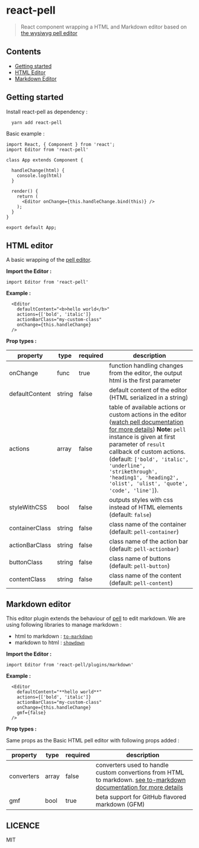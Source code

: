 # react-pell

> React component wrapping a HTML and Markdown editor based on [the wysiwyg pell editor](https://github.com/jaredreich/pell)

## Contents
 - [Getting started](#getting-started)
 - [HTML Editor](#html-editor)
 - [Markdown Editor](#markdown-editor)

## Getting started

Install react-pell as dependency :
```
  yarn add react-pell
```

Basic example :
```es6
import React, { Component } from 'react';
import Editor from 'react-pell'

class App extends Component {

  handleChange(html) {
    console.log(html)
  }

  render() {
    return (
      <Editor onChange={this.handleChange.bind(this)} />
    );
  }
}

export default App;
```

## HTML editor

A basic wrapping of the [pell editor](https://github.com/jaredreich/pell).

**Import the Editor :**
```es6
import Editor from 'react-pell'
```

**Example :**
```es6
  <Editor
    defaultContent="<b>hello world</b>"
    actions={['bold', 'italic']}
    actionBarClass="my-custom-class"
    onChange={this.handleChange}
  />
```

**Prop types :**

property | type | required | description
----------|------|----------|------------
onChange | func | true | function handling changes from the editor, the output html is the first parameter
defaultContent | string | false | default content of the editor (HTML serialized in a string)
actions | array | false | table of available actions or custom actions in the editor ([watch pell documentation for more details](https://github.com/jaredreich/pell/blob/master/README.md)) **Note:** `pell` instance is given at first parameter of `result` callback of custom actions. (default: `['bold', 'italic', 'underline', 'strikethrough', 'heading1', 'heading2', 'olist', 'ulist', 'quote', 'code', 'line']`).
styleWithCSS | bool | false | outputs styles with css instead of HTML elements (default: `false`)
containerClass | string | false | class name of the container (default: `pell-container`)
actionBarClass | string | false | class name of the action bar (default: `pell-actionbar`)
buttonClass | string | false | class name of buttons (default: `pell-button`)
contentClass | string | false | class name of the content (default: `pell-content`)

## Markdown editor

This editor plugin extends the behaviour of [pell](https://github.com/jaredreich/pell) to edit markdown.
We are using following libraries to manage markdown :
- html to markdown : [`to-markdown`](https://github.com/domchristie/to-markdown)
- markdown to html : [`showdown`](https://github.com/showdownjs/showdown)

**Import the Editor :**
```es6
import Editor from 'react-pell/plugins/markdown'
```

**Example :**
```es6
  <Editor
    defaultContent="**hello world**"
    actions={['bold', 'italic']}
    actionBarClass="my-custom-class"
    onChange={this.handleChange}
    gmf={false}
  />
```

**Prop types :**

Same props as the Basic HTML pell editor with following props added :

property | type | required | description
----------|------|----------|------------
converters | array | false | converters used to handle custom convertions from HTML to markdown. [see to-markdown documentation for more details](https://github.com/domchristie/to-markdown/blob/master/README.md#converters-array)
gmf | bool | true | beta support for GitHub flavored markdown (GFM)

## LICENCE

MIT